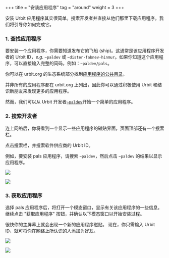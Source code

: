 <!-- +++ 
title = "Installing apps"
tag = "around"
weight = 3
+++ -->

+++
title = "安装应用程序"
tag = "around"
weight = 3
+++

<!-- Installing Urbit applications is simple. Search for the developer and download the application directly from them.  We'll walk you through it. -->

安装 Urbit 应用程序其实很简单。搜索开发者并直接从他们那里下载应用程序。我们将引导你如何完成它。

<!-- ### 1. Finding applications 

To install an application, you'll need to know the ship it is distributed from, which is often its developer's Urbit ID, *e.g.* `~paldev` or `~dister-fabnev-hinmur`. If you know the application, you can enter the full shortcode, e.g. `~paldev/pals`. 

You can find a [public directory of applications](/ecosystem?type=applications) in the Ecosystem section of urbit.org.

Not all applications are listed on urbit.org, so you’ll discover more by actively using Urbit and meeting people.

However, we can get started a simple app from Urbit developer [`~paldev`](/ids/~paldev). -->


### 1. 查找应用程序

要安装一个应用程序，你需要知道发布它的飞船 (ship)。这通常是该应用程序开发者的 Urbit ID，*e.g.* `~paldev` 或 `~dister-fabnev-hinmur`。如果你知道这个应用程序，可以直接输入完整的简码，例如：`~paldev/pals`。

你可以在 urbit.org 的生态系统部分找到[应用程序的公共目录](/ecosystem?type=applications)。

并非所有的应用程序都在 urbit.org 上列出，因此你可以通过积极使用 Urbit 和结识新朋友来发现更多的应用程序。

然而，我们可以从 Urbit 开发者[`~paldev`](/ids/~paldev)开始一个简单的应用程序。

<!-- ### 2. Search for a Developer 

Once you’re on the network, you’ll see a large tiled interface with a few applications and a search bar on the top of the page.

Click and the search bar and search for the software provider’s Urbit ID.

For example, to install the pals application, search for `~paldev` and then click on the result for `~paldev` to show the applications.

![](https://media.urbit.org/site/getting-started/install-apps-1.png)

![](https://media.urbit.org/site/getting-started/install-apps-2.png) -->

### 2. 搜索开发者

连上网络后，你将看到一个显示一些应用程序的磁贴界面，页面顶部还有一个搜索栏。

点击搜索栏，并搜索软件供应商的 Urbit ID。

例如，要安装 pals 应用程序，请搜索 `~paldev`，然后点击 `~paldev` 的结果以显示应用程序。

![](https://media.urbit.org/site/getting-started/install-apps-1.png)

![](https://media.urbit.org/site/getting-started/install-apps-2.png)

<!-- ### 3. Get the Application 

Select the pals app, and a modal window will open that shows some information about the application. Go ahead and click the “Get App” button, and confirm the following modal window to begin the installation process.

Soon you’ll have a new application tile on your home screen.  Now you can add people you know on the network as your pals just by entering their Urbit ID.

![](https://media.urbit.org/site/getting-started/install-apps-3.png)

![](https://media.urbit.org/site/getting-started/install-apps-4.png) -->


### 3. 获取应用程序

选择 pals 应用程序后，将打开一个模态窗口，显示有关该应用程序的一些信息。继续点击 "获取应用程序" 按钮，并确认以下模态窗口以开始安装过程。

很快你的主屏幕上就会出现一个新的应用程序磁贴。 现在，你只需输入 Urbit ID，就可将你在网络上所认识的人添加为好友。

![](https://media.urbit.org/site/getting-started/install-apps-3.png)

![](https://media.urbit.org/site/getting-started/install-apps-4.png)
